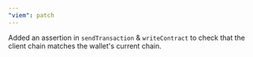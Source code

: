 ```yaml
---
"viem": patch
---
```


Added an assertion in `sendTransaction` & `writeContract` to check that the client chain matches the wallet's current chain.
